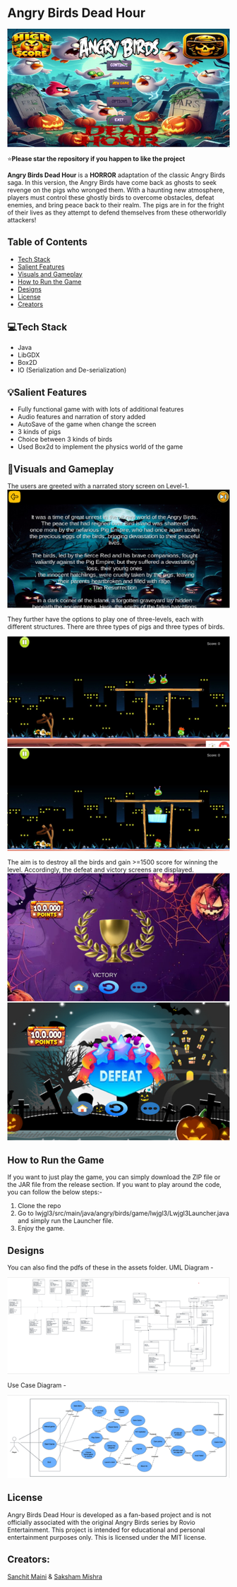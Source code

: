 # Angry Birds Dead Hour
![main_screen](assets/main_screen.png)

:star:**Please star the repository if you happen to like the project**

**Angry Birds Dead Hour** is a **HORROR** adaptation of the classic Angry Birds saga. In this version, the Angry Birds have come back as ghosts to seek revenge on the pigs who wronged them. With a haunting new atmosphere, players must control these ghostly birds to overcome obstacles, defeat enemies, and bring peace back to their realm. The pigs are in for the fright of their lives as they attempt to defend themselves from these otherworldly attackers!

## Table of Contents

- [Tech Stack](#tech-stack)
- [Salient Features](#salient-features)
- [Visuals and Gameplay](#visuals-and-gameplay)
- [How to Run the Game](#how-to-run-the-game)
- [Designs](#designs)
- [License](#license)
- [Creators](#creators)
  
## 💻Tech Stack

- Java
- LibGDX
- Box2D
- IO (Serialization and De-serialization)

## 💡Salient Features

- Fully functional game with with lots of additional features
- Audio features and narration of story added
- AutoSave of the game when change the screen
- 3 kinds of pigs
- Choice between 3 kinds of birds
- Used Box2d to implement the physics world of the game

## 👀Visuals and Gameplay

The users are greeted with a narrated story screen on Level-1.
![](assets/story.png)

They further have the options to play one of three-levels, each with different structures.
There are three types of pigs and three types of birds.

![](assets/level_Screen.png)
![](assets/level3.png)

The aim is to destroy all the birds and gain >=1500 score for winning the level. Accordingly, the defeat and victory screens are displayed.
![](assets/victory.png)
![](assets/defeat.png)

## How to Run the Game

If you want to just play the game, you can simply download the ZIP file or the JAR file from the release section.
If you want to play around the code, you can follow the below steps:-
1. Clone the repo
2. Go to lwjgl3/src/main/java/angry/birds/game/lwjgl3/Lwjgl3Launcher.java and simply run the Launcher file.
3. Enjoy the game.

## Designs 

You can also find the pdfs of these in the assets folder.
UML Diagram -

![UML](assets/UML_Diagram.png)

Use Case Diagram - 

![UseCase](assets/UseCase.png)

## License
Angry Birds Dead Hour is developed as a fan-based project and is not officially associated with the original Angry Birds series by Rovio Entertainment. This project is intended for educational and personal entertainment purposes only. This is licensed under the MIT license.

## Creators:
[Sanchit Maini](https://github.com/Sanchit-100) & [Saksham Mishra](https://github.com/SakshamMishra2023)

